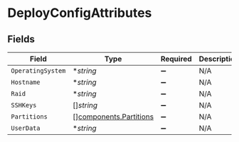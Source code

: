 # DeployConfigAttributes


## Fields

| Field                                                            | Type                                                             | Required                                                         | Description                                                      |
| ---------------------------------------------------------------- | ---------------------------------------------------------------- | ---------------------------------------------------------------- | ---------------------------------------------------------------- |
| `OperatingSystem`                                                | **string*                                                        | :heavy_minus_sign:                                               | N/A                                                              |
| `Hostname`                                                       | **string*                                                        | :heavy_minus_sign:                                               | N/A                                                              |
| `Raid`                                                           | **string*                                                        | :heavy_minus_sign:                                               | N/A                                                              |
| `SSHKeys`                                                        | []*string*                                                       | :heavy_minus_sign:                                               | N/A                                                              |
| `Partitions`                                                     | [][components.Partitions](../../models/components/partitions.md) | :heavy_minus_sign:                                               | N/A                                                              |
| `UserData`                                                       | **string*                                                        | :heavy_minus_sign:                                               | N/A                                                              |